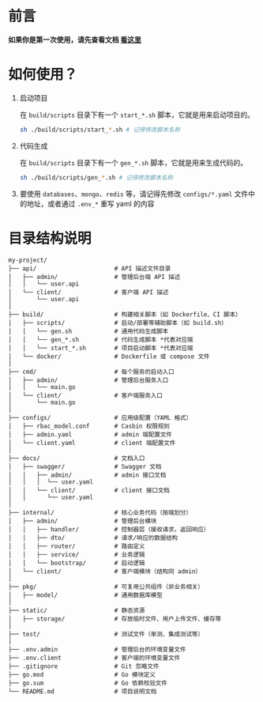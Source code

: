# 前言

**如果你是第一次使用，请先查看文档 [看这里](https://soryetong.github.io/gooze-docs/)**

# 如何使用？

1. 启动项目

   在 `build/scripts` 目录下有一个 `start_*.sh` 脚本，它就是用来启动项目的。

    ```bash
    sh ./build/scripts/start_*.sh # 记得修改脚本名称
    ```


2. 代码生成

   在 `build/scripts` 目录下有一个 `gen_*.sh` 脚本，它就是用来生成代码的。

    ```bash
    sh ./build/scripts/gen_*.sh # 记得修改脚本名称
    ```

3. 要使用 `databases`、`mongo`、`redis` 等，请记得先修改 `configs/*.yaml` 文件中的地址，或者通过 `.env_*` 重写 yaml 的内容


# 目录结构说明

```
my-project/
├── api/                      # API 描述文件目录
│   ├── admin/                # 管理后台端 API 描述
│   │   └── user.api
│   └── client/               # 客户端 API 描述
│       └── user.api
│
├── build/                    # 构建相关脚本（如 Dockerfile、CI 脚本）
│   ├── scripts/              # 启动/部署等辅助脚本（如 build.sh）
│   │   └── gen.sh            # 通用代码生成脚本
│   │   └── gen_*.sh          # 代码生成脚本 *代表对应端 
│   │   └── start_*.sh        # 项目启动脚本 *代表对应端 
│   └── docker/               # Dockerfile 或 compose 文件
│
├── cmd/                      # 每个服务的启动入口
│   ├── admin/                # 管理后台服务入口
│   │   └── main.go
│   └── client/               # 客户端服务入口
│       └── main.go
│
├── configs/                  # 应用级配置（YAML 格式）
│   ├── rbac_model.conf       # Casbin 权限规则
│   ├── admin.yaml            # admin 端配置文件
│   └── client.yaml           # client 端配置文件
│
├── docs/                     # 文档入口
│   ├── swagger/              # Swagger 文档
│   │   ├── admin/            # admin 接口文档
│   │   │  └── user.yaml
│   │   └── client/           # client 接口文档
│   │      └── user.yaml
│
├── internal/                 # 核心业务代码（按端划分）
│   ├── admin/                # 管理后台模块
│   │   ├── handler/          # 控制器层（接收请求，返回响应）
│   │   ├── dto/              # 请求/响应的数据结构
│   │   ├── router/           # 路由定义
│   │   ├── service/          # 业务逻辑
│   │   └── bootstrap/        # 启动逻辑
│   └── client/               # 客户端模块（结构同 admin）
│
├── pkg/                      # 可复用公共组件（非业务相关）
│   ├── model/                # 通用数据库模型
│
├── static/                   # 静态资源
│   ├── storage/              # 存放临时文件、用户上传文件、缓存等
│   
├── test/                     # 测试文件（单测、集成测试等）
│
├── .env.admin                # 管理后台的环境变量文件
├── .env.client               # 客户端的环境变量文件
├── .gitignore                # Git 忽略文件
├── go.mod                    # Go 模块定义
├── go.sum                    # Go 依赖校验文件
└── README.md                 # 项目说明文档

```
